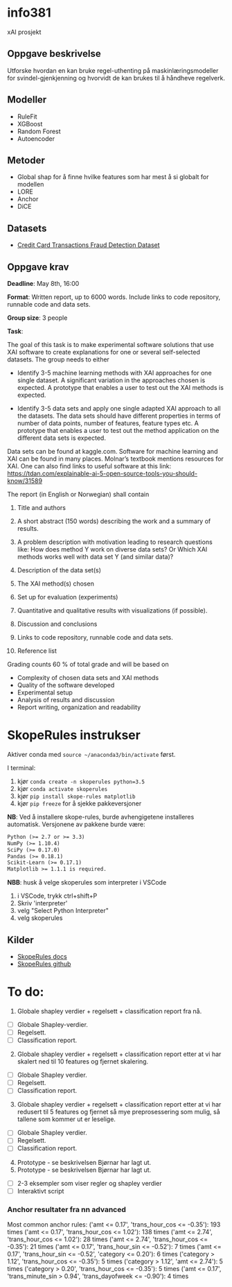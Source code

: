 # info381
xAI prosjekt

## Oppgave beskrivelse

Utforske hvordan en kan bruke regel-uthenting på maskinlæringsmodeller for svindel-gjenkjenning og hvorvidt de kan brukes til å håndheve regelverk. 

## Modeller

- RuleFit
- XGBoost
- Random Forest 
- Autoencoder

## Metoder

- Global shap for å finne hvilke features som har mest å si globalt for modellen
- LORE
- Anchor
- DiCE

## Datasets

- [Credit Card Transactions Fraud Detection Dataset](https://www.kaggle.com/datasets/kartik2112/fraud-detection/data )

## Oppgave krav

**Deadline**: May 8th, 16:00

**Format**: Written report, up to 6000 words. Include links to code
repository, runnable code and data sets.

**Group size**: 3 people 

**Task**:

The goal of this task is to make experimental software solutions that use XAI software to create explanations for one or several self-selected datasets. The group needs to either

- Identify 3-5 machine learning methods with XAI approaches for one single dataset. A significant variation in the approaches chosen is expected. A prototype that enables a user to test out the XAI methods is expected.

- Identify 3-5 data sets and apply one single adapted XAI approach to all the datasets. The data sets should have different properties in terms of number of data points, number of features, feature types etc. A prototype that enables a user to test out the method application on the different data sets is expected.

Data sets can be found at kaggle.com. Software for machine learning and XAI can be found in many places. Molnar’s textbook mentions resources for XAI. One can also find links to useful software at this link: https://tdan.com/explainable-ai-5-open-source-tools-you-should-know/31589

The report (in English or Norwegian) shall contain
1) Title and authors

2) A short abstract (150 words) describing the work and a summary of results.

3) A problem description with motivation leading to research questions like: How does method Y work on diverse data sets? Or Which XAI methods works well with data set Y (and similar data)?

4) Description of the data set(s)

5) The XAI method(s) chosen

6) Set up for evaluation (experiments)

7) Quantitative and qualitative results with visualizations (if possible).

8) Discussion and conclusions

9) Links to code repository, runnable code and data sets.

10) Reference list

Grading counts 60 % of total grade and will be based on
- Complexity of chosen data sets and XAI methods
- Quality of the software developed
- Experimental setup
- Analysis of results and discussion
- Report writing, organization and readability

# SkopeRules instrukser

Aktiver conda med `source ~/anaconda3/bin/activate` først.

I terminal:

1. kjør `conda create -n skoperules python=3.5`
2. kjør `conda activate skoperules`
3. kjør `pip install skope-rules matplotlib`
4. kjør `pip freeze` for å sjekke pakkeversjoner

**NB**: Ved å installere skope-rules, burde avhengigetene installeres automatisk. Versjonene av pakkene burde være:

```txt
Python (>= 2.7 or >= 3.3)
NumPy (>= 1.10.4)
SciPy (>= 0.17.0)
Pandas (>= 0.18.1)
Scikit-Learn (>= 0.17.1)
Matplotlib >= 1.1.1 is required.
```

**NBB**: husk å velge skoperules som interpreter i VSCode

1. i VSCode, trykk ctrl+shift+P
2. Skriv 'interpreter'
3. velg "Select Python Interpreter"
4. velg skoperules

## Kilder

- [SkopeRules docs](https://skope-rules.readthedocs.io/en/latest/api.html)
- [SkopeRules github](https://github.com/scikit-learn-contrib/skope-rules)


# To do: 

1. Globale shapley verdier + regelsett + classification report fra nå.
- [ ] Globale Shapley-verdier.
- [ ] Regelsett.
- [ ] Classification report.
2. Globale shapley verdier + regelsett + classification report etter at vi har skalert ned til 10 features og fjernet skalering.
- [ ] Globale Shapley verdier.
- [ ] Regelsett.
- [ ] Classification report.
3. Globale shapley verdier + regelsett + classification report etter at vi har redusert til 5 features og fjernet så mye preprosessering som mulig, så tallene som kommer ut er leselige.
- [ ] Globale Shapley verdier.
- [ ] Regelsett.
- [ ] Classification report.
4. Prototype - se beskrivelsen Bjørnar har lagt ut. 
4. Prototype - se beskrivelsen Bjørnar har lagt ut.
- [ ] 2-3 eksempler som viser regler og shapley verdier
- [ ] Interaktivt script

### Anchor resultater fra nn advanced

Most common anchor rules:
('amt <= 0.17', 'trans_hour_cos <= -0.35'): 193 times
('amt <= 0.17', 'trans_hour_cos <= 1.02'): 138 times
('amt <= 2.74', 'trans_hour_cos <= 1.02'): 28 times
('amt <= 2.74', 'trans_hour_cos <= -0.35'): 21 times
('amt <= 0.17', 'trans_hour_sin <= -0.52'): 7 times
('amt <= 0.17', 'trans_hour_sin <= -0.52', 'category <= 0.20'): 6 times
('category > 1.12', 'trans_hour_cos <= -0.35'): 5 times
('category > 1.12', 'amt <= 2.74'): 5 times
('category > 0.20', 'trans_hour_cos <= -0.35'): 5 times
('amt <= 0.17', 'trans_minute_sin > 0.94', 'trans_dayofweek <= -0.90'): 4 times